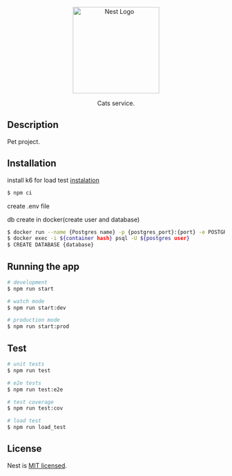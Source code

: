 <p align="center">
  <a href="http://nestjs.com/" target="blank"><img src="https://nestjs.com/img/logo-small.svg" width="200" alt="Nest Logo" /></a>
</p>

[circleci-image]: https://img.shields.io/circleci/build/github/nestjs/nest/master?token=abc123def456
[circleci-url]: https://circleci.com/gh/nestjs/nest

<p align="center">Cats service.</p>

## Description

Pet project.

## Installation

install k6 for load test [instalation](https://k6.io/docs/get-started/installation/)

```bash
$ npm ci
```

<p>create .env file</p>
<p>db create in docker(create user and database)</p>

```bash
$ docker run --name {Postgres name} -p {postgres_port}:{port} -e POSTGRES_PASSWORD={db_password} 
$ docker exec -i ${container hash} psql -U ${postgres user}
$ CREATE DATABASE {database}
```

## Running the app

```bash
# development
$ npm run start

# watch mode
$ npm run start:dev

# production mode
$ npm run start:prod
```

## Test

```bash
# unit tests
$ npm run test

# e2e tests
$ npm run test:e2e

# test coverage
$ npm run test:cov

# load test
$ npm run load_test
```

## License

Nest is [MIT licensed](LICENSE).
